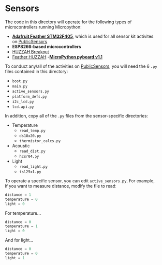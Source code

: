 # Sensors

The code in this directory will operate for the following types of microcontrollers running Micropython:
- [**Adafruit Feather STM32F405**](https://www.adafruit.com/product/4382), which is used for all sensor kit activites on [PublicSensors](https://www.publicsensors.org)
- **ESP8266-based microcontrollers**
 - [HUZZAH Breakout](https://www.adafruit.com/product/2471)
 - [Feather HUZZAH](https://www.adafruit.com/product/2821)
-[**MicroPython pyboard v1.1**](https://www.adafruit.com/product/2390)

To conduct any/all of the activities on [PublicSensors](https://www.publicsensors.org), you will need the 6 `.py` files contained in this directory:
- `boot.py`
- `main.py`
- `active_sensors.py`
- `platform_defs.py`
- `i2c_lcd.py`
- `lcd.api.py`

In addition, copy all of the `.py` files from the sensor-specific directories:
- Temperature
  - `read_temp.py`
  - `ds18x20.py`
  - `thermistor_calcs.py`
- Acoustic
  - `read_dist.py`
  - `hcsr04.py`
- Light
  - `read_light.py`
  - `tsl25x1.py`

To operate a specific sensor, you can edit `active_sensors.py`. For example, if you want to measure distance, modify the file to read:
```python
distance = 1
temperature = 0
light = 0
```
For temperature...
```python
distance = 0
temperature = 1
light = 0
```
And for light...
```python
distance = 0
temperature = 0
light = 1
```
